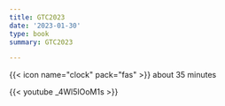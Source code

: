 ```yaml
---
title: GTC2023
date: '2023-01-30'
type: book
summary: GTC2023

---
```


{{< icon name="clock" pack="fas" >}} about 35 minutes

{{< youtube _4Wl5lOoM1s >}}

